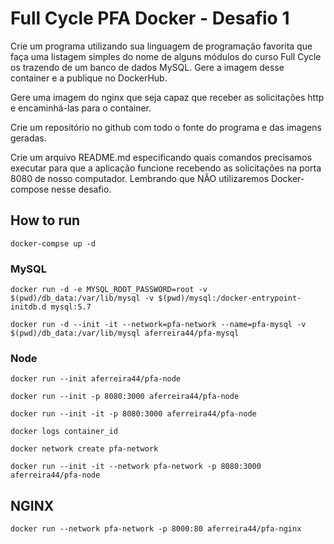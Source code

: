# Full Cycle PFA Docker - Desafio 1

Crie um programa utilizando sua linguagem de programação favorita que faça uma listagem simples do nome de alguns módulos do curso Full Cycle os trazendo de um banco de dados MySQL. Gere a imagem desse container e a publique no DockerHub.

Gere uma imagem do nginx que seja capaz que receber as solicitações http e encaminhá-las para o container.

Crie um repositório no github com todo o fonte do programa e das imagens geradas.

Crie um arquivo README.md especificando quais comandos precisamos executar para que a aplicação funcione recebendo as solicitações na porta 8080 de nosso computador. Lembrando que NÃO utilizaremos Docker-compose nesse desafio.

## How to run

`docker-compse up -d`

### MySQL

`docker run -d -e MYSQL_ROOT_PASSWORD=root -v $(pwd)/db_data:/var/lib/mysql -v $(pwd)/mysql:/docker-entrypoint-initdb.d mysql:5.7`

`docker run -d --init -it --network=pfa-network --name=pfa-mysql -v $(pwd)/db_data:/var/lib/mysql aferreira44/pfa-mysql`

### Node

`docker run --init aferreira44/pfa-node`

`docker run --init -p 8080:3000 aferreira44/pfa-node`

`docker run --init -it -p 8080:3000 aferreira44/pfa-node`

`docker logs container_id`

`docker network create pfa-network`

`docker run --init -it --network pfa-network -p 8080:3000 aferreira44/pfa-node`

## NGINX

`docker run --network pfa-network -p 8000:80 aferreira44/pfa-nginx`
